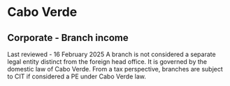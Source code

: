 # Cabo Verde
## Corporate - Branch income
Last reviewed - 16 February 2025
A branch is not considered a separate legal entity distinct from the foreign head office. It is governed by the domestic law of Cabo Verde.
From a tax perspective, branches are subject to CIT if considered a PE under Cabo Verde law.
